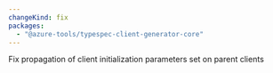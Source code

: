 ```yaml
---
changeKind: fix
packages:
  - "@azure-tools/typespec-client-generator-core"
---
```


Fix propagation of client initialization parameters set on parent clients
